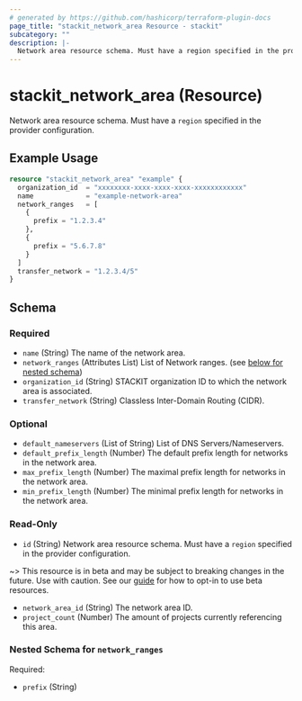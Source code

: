 ```yaml
---
# generated by https://github.com/hashicorp/terraform-plugin-docs
page_title: "stackit_network_area Resource - stackit"
subcategory: ""
description: |-
  Network area resource schema. Must have a region specified in the provider configuration.
---
```


# stackit_network_area (Resource)

Network area resource schema. Must have a `region` specified in the provider configuration.

## Example Usage

```terraform
resource "stackit_network_area" "example" {
  organization_id  = "xxxxxxxx-xxxx-xxxx-xxxx-xxxxxxxxxxxx"
  name             = "example-network-area"
  network_ranges   = [
    {
      prefix = "1.2.3.4"
    },
    {
      prefix = "5.6.7.8"
    }
  ]
  transfer_network = "1.2.3.4/5"
}
```

<!-- schema generated by tfplugindocs -->
## Schema

### Required

- `name` (String) The name of the network area.
- `network_ranges` (Attributes List) List of Network ranges. (see [below for nested schema](#nestedatt--network_ranges))
- `organization_id` (String) STACKIT organization ID to which the network area is associated.
- `transfer_network` (String) Classless Inter-Domain Routing (CIDR).

### Optional

- `default_nameservers` (List of String) List of DNS Servers/Nameservers.
- `default_prefix_length` (Number) The default prefix length for networks in the network area.
- `max_prefix_length` (Number) The maximal prefix length for networks in the network area.
- `min_prefix_length` (Number) The minimal prefix length for networks in the network area.

### Read-Only

- `id` (String) Network area resource schema. Must have a `region` specified in the provider configuration.

~> This resource is in beta and may be subject to breaking changes in the future. Use with caution. See our [guide](https://registry.terraform.io/providers/stackitcloud/stackit/latest/docs/guides/opting_into_beta_resources) for how to opt-in to use beta resources.
- `network_area_id` (String) The network area ID.
- `project_count` (Number) The amount of projects currently referencing this area.

<a id="nestedatt--network_ranges"></a>
### Nested Schema for `network_ranges`

Required:

- `prefix` (String)

